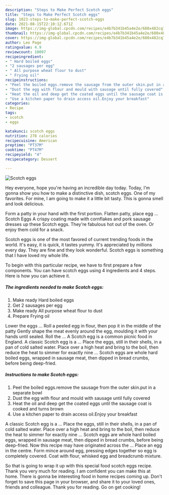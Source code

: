 ```yaml
---
description: "Steps to Make Perfect Scotch eggs"
title: "Steps to Make Perfect Scotch eggs"
slug: 1023-steps-to-make-perfect-scotch-eggs
date: 2021-08-15T22:10:12.671Z
image: https://img-global.cpcdn.com/recipes/e4b7b341b45a4e2e/680x482cq70/scotch-eggs-recipe-main-photo.jpg
thumbnail: https://img-global.cpcdn.com/recipes/e4b7b341b45a4e2e/680x482cq70/scotch-eggs-recipe-main-photo.jpg
cover: https://img-global.cpcdn.com/recipes/e4b7b341b45a4e2e/680x482cq70/scotch-eggs-recipe-main-photo.jpg
author: Leo Page
ratingvalue: 4.9
reviewcount: 10097
recipeingredient:
- " Hard boiled eggs"
- "2 sausages per egg"
- " All purpose wheat flour to dust"
- " Frying oil"
recipeinstructions:
- "Peel the boiled eggs.remove the sausage from the outer skin.put in a separate bowl"
- "Dust the egg with flour and mould with sausage until fully covered"
- "Heat the oil and deep get the coated eggs until the sausage coat is cooked and turns brown"
- "Use a kitchen paper to drain access oil.Enjoy your breakfast"
categories:
- Recipe
tags:
- scotch
- eggs

katakunci: scotch eggs 
nutrition: 278 calories
recipecuisine: American
preptime: "PT37M"
cooktime: "PT47M"
recipeyield: "4"
recipecategory: Dessert

---
```



![Scotch eggs](https://img-global.cpcdn.com/recipes/e4b7b341b45a4e2e/680x482cq70/scotch-eggs-recipe-main-photo.jpg)

Hey everyone, hope you're having an incredible day today. Today, I'm gonna show you how to make a distinctive dish, scotch eggs. One of my favorites. For mine, I am going to make it a little bit tasty. This is gonna smell and look delicious.

Form a patty in your hand with the first portion. Flatten patty, place egg … Scotch Eggs A crispy coating made with cornflakes and pork sausage dresses up these Scotch eggs. They&#39;re fabulous hot out of the oven. Or enjoy them cold for a snack.

Scotch eggs is one of the most favored of current trending foods in the world. It's easy, it is quick, it tastes yummy. It's appreciated by millions every day. They are fine and they look wonderful. Scotch eggs is something that I have loved my whole life.


To begin with this particular recipe, we have to first prepare a few components. You can have scotch eggs using 4 ingredients and 4 steps. Here is how you can achieve it.

<!--inarticleads1-->

##### The ingredients needed to make Scotch eggs:

1. Make ready  Hard boiled eggs
1. Get 2 sausages per egg
1. Make ready  All purpose wheat flour to dust
1. Prepare  Frying oil


Lower the eggs … Roll a peeled egg in flour, then pop it in the middle of the patty Gently shape the meat evenly around the egg, moulding it with your hands until sealed. Roll the … A Scotch egg is a common picnic food in England. A classic Scotch egg is a … Place the eggs, still in their shells, in a pan of cold salted water. Place over a high heat and bring to the boil, then reduce the heat to simmer for exactly nine … Scotch eggs are whole hard boiled eggs, wrapped in sausage meat, then dipped in bread crumbs, before being deep-fried. 

<!--inarticleads2-->

##### Instructions to make Scotch eggs:

1. Peel the boiled eggs.remove the sausage from the outer skin.put in a separate bowl
1. Dust the egg with flour and mould with sausage until fully covered
1. Heat the oil and deep get the coated eggs until the sausage coat is cooked and turns brown
1. Use a kitchen paper to drain access oil.Enjoy your breakfast


A classic Scotch egg is a … Place the eggs, still in their shells, in a pan of cold salted water. Place over a high heat and bring to the boil, then reduce the heat to simmer for exactly nine … Scotch eggs are whole hard boiled eggs, wrapped in sausage meat, then dipped in bread crumbs, before being deep-fried. Now this recipe may have originated across the … Place an egg in the centre. Form mince around egg, pressing edges together so egg is completely covered. Coat with flour, whisked egg and breadcrumb mixture. 

So that is going to wrap it up with this special food scotch eggs recipe. Thank you very much for reading. I am confident you can make this at home. There is gonna be interesting food in home recipes coming up. Don't forget to save this page in your browser, and share it to your loved ones, friends and colleague. Thank you for reading. Go on get cooking!
